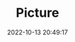 ---
weight: 1
images:
- /images/edited/237.jpeg
title: Picture
date: 2022-10-13 20:49:17
tags: [luminarneo,work,ilce7m3,dog,animals]
---